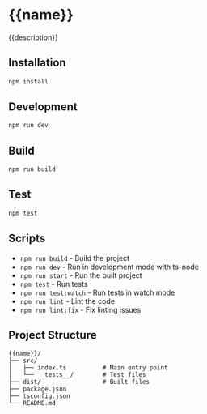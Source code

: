 # {{name}}

{{description}}

## Installation

```bash
npm install
```

## Development

```bash
npm run dev
```

## Build

```bash
npm run build
```

## Test

```bash
npm test
```

## Scripts

- `npm run build` - Build the project
- `npm run dev` - Run in development mode with ts-node
- `npm run start` - Run the built project
- `npm test` - Run tests
- `npm run test:watch` - Run tests in watch mode
- `npm run lint` - Lint the code
- `npm run lint:fix` - Fix linting issues

## Project Structure

```
{{name}}/
├── src/
│   ├── index.ts          # Main entry point
│   └── __tests__/        # Test files
├── dist/                 # Built files
├── package.json
├── tsconfig.json
└── README.md
```